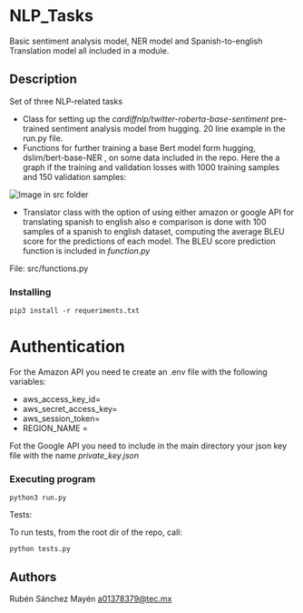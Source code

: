 # NLP_Tasks

Basic sentiment analysis model, NER model and Spanish-to-english Translation model all included in a module.

## Description

Set of three NLP-related tasks
* Class for setting up the *cardiffnlp/twitter-roberta-base-sentiment* pre-trained sentiment analysis model from hugging. 20 line example in the run.py file.
* Functions for further training a base Bert model form hugging, dslim/bert-base-NER , on some data included in the repo. Here the a graph if the training and validation losses with 1000 training samples and 150 validation samples:

![Image in src folder](https://github.com/pataata/NLP_Homework/blob/main/src/train_eval_loss.png?raw=true)

* Translator class with the option of using either amazon or google API for translating spanish to english also e comparison is done with 100 samples of a spanish to english dataset, computing the average BLEU score for the predictions of each model. The BLEU score prediction function is included in *function.py*

File: src/functions.py

### Installing
```
pip3 install -r requeriments.txt
```

# Authentication

For the Amazon API you need te create an .env file with the following variables:
* aws_access_key_id=
* aws_secret_access_key=
* aws_session_token=
* REGION_NAME = 

Fot the Google API you need to include in the main directory your json key file with the name *private_key.json*

### Executing program
```
python3 run.py
```
Tests: 

To run tests, from the root dir of the repo, call: 
```
python tests.py
```

## Authors

Rubén Sánchez Mayén
a01378379@tec.mx
